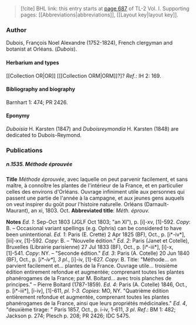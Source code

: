 > [!cite] BHL link: this entry starts at [page 687](https://www.biodiversitylibrary.org/item/103414#page/735/mode/1up) of TL-2 Vol. I.
> Supporting pages: [[Abbreviations|abbreviations]], [[Layout key|layout key]].

### Author

Dubois, François Noel Alexandre (1752-1824), French clergyman and botanist at Orléans. (*Dubois*).

#### Herbarium and types

[[Collection OR|OR]] \[[[Collection ORM|ORM]]?\]?
*Ref*.: IH 2: 169.

#### Bibliography and biography

Barnhart 1: 474; PR 2426.

#### Eponymy

*Duboisia* H. Karsten (1847) and *Duboisreymondia* H. Karsten (1848) are dedicated to Dubois-Reymond.

### Publications

##### n.1535. Méthode éprouvée

**Title**
*Méthode éprouvée*, avec laquelle on peut parvenir facilement, et sans maître, à connoître les plantes de l'intérieur de la France, et en particulier celles des environs d'Orléans. Ouvrage infiniment utile aux personnes qui passent une partie de l'année à la campagne, et aux jeunes gens auquels on veut inspirer du goût pour l'histoire naturelle. Orléans (Darnault-Maurant), an xi, 1803. Oct.
**Abbreviated title**: *Méth. éprouv.*

**Notes**
*Ed. 1*: Sep-Oct 1803 (JGLF Oct 1803; "an XI"), p. \[i\]-xv, \[1\]-592. *Copy*: B. – Occasional variant spellings (e.g. Ophris) can be considered to have been unintentional.
*Ed. 1*: Paris (E. Cretté) 2 Apr 1825 (BF), Oct., p. \[i\*-iv\*\], \[iii\]-xv, \[1\]-592. *Copy*: B. – "Nouvelle édition."
*Ed. 2*: Paris (Janet et Cotelle), Bruxelles (Librairie parisienne) 27 Jul 1833 (BF), Oct., p. \[i\*-iii\*\], \[i\]-x, \[1\]-541. *Copy*: NY. – "Seconde édition."
*Ed. 3*: Paris (A. Cotelle) 20 Jun 1840 (BF), Oct., p. \[*i\*-iv\**\], *3 pl*., \[i\]-iv, \[1\]-627. *Copy*: B. Title: "Méthode... on parvient facilement et... plantes de la France. Ouvrage utile... troisième édition entirement refondue et augmentée; comprenant toutes les plantes phanérogames de la France; par M. Boitard... avec trois planches de principes." – Pierre Boitard (1787-1859).
*Ed. 4*: Paris (A. Cotelle) 1846, Oct., p. \[i\*-iii\*\], \[i-iv\], \[1\]-611, *pl. 1-3. Copies*: MO, NY. "Quatrième édition entièrement refondue et augmentée, comprenant toutes les plantes phanérogames de la France, ainsi que leurs propriétés médicinales."
*Ed. 4*, "deuxième tirage: " Paris 1857, Oct., p. i-iv, 1-611, *3 pl*.
*Ref*.: BM 1: 482; Jackson p. 274; Plesch p. 208; PR 2426; IDC 5475.


